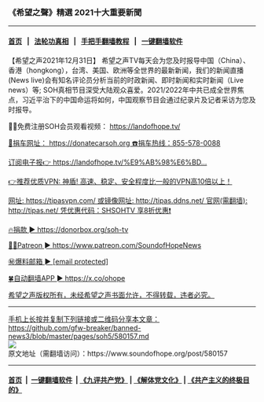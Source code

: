 ### 《希望之聲》精選 2021十大重要新聞
------------------------

#### [首页](https://github.com/gfw-breaker/banned-news3/blob/master/README.md) &nbsp;&nbsp;|&nbsp;&nbsp; [法轮功真相](https://github.com/begood0513/basic/blob/master/README.md)  &nbsp;&nbsp;|&nbsp;&nbsp; [手把手翻墙教程](https://github.com/gfw-breaker/guides/wiki)  &nbsp;&nbsp;|&nbsp;&nbsp; [一键翻墙软件](https://github.com/gfw-breaker/nogfw/blob/master/README.md)  



<div><div class="Content__Wrapper sc-1bvya0-0 grZQxZ">
 <p class="meta-top">
  <span class="meta">
   【希望之声2021年12月31日】
  </span>
  希望之声TV每天会为您及时报导中国（China）、香港（hongkong），台湾、美国、欧洲等全世界的最新新闻，我们的新闻直播(News live)会有知名评论员分析当前的时政新闻、即时新闻和实时新闻（Live news）等; SOH真相节目深受大陆观众喜爱。2021/2022年中共已成全世界焦点，习近平治下的中国命运将如何，中国观察节目会通过纪录片及记者采访为您及时报导。
 </p>
 <p>
  🌻🎈免费注册SOH会员观看视频：
  <a dir="auto" href="https://www.youtube.com/redirect?event=video_description&amp;redir_token=QUFFLUhqbklualBlR3E4Sm4xcUwtcGZ0bktTVXQ3SlNHQXxBQ3Jtc0trSUJMV2Naak9ZeDNBeTVqdkRHd0RJYXk2VGFUdzM5YVNGLS1wbTJyVUMtSGNGSnVUbDF4ZUNPckxPa1F6NDRiMmRmeVZScVdzNDI2eVJkbTdlS2pzNHVDaWpMYzNPWG9WcEtEUW9tbFBrOVBvUG1hbw&amp;q=https%3A%2F%2Flandofhope.tv%2F" rel="nofollow" spellcheck="false" target="_blank">
   https://landofhope.tv/
  </ok>
 </p>
 <p>
  🚗捐车网址：
  <a dir="auto" href="https://www.youtube.com/redirect?event=video_description&amp;redir_token=QUFFLUhqbm5vdm1lV2o1OTRmbHBEeEZJOEY0aHI0U2tRd3xBQ3Jtc0trT1ZRU3o2VzlXRG1uNkxTZkZIOFlsRXpFMFJxQW5YTmNtSWh2THZDUjNDZVdocU5NOFY2RDQ4c1JhLTlzVEFzcFhYaF9ldjZpSUQtRzFyZlI0RHVqdkVFSkthUDFGalBMYUNBc196c0VYaUItOHk4aw&amp;q=https%3A%2F%2Fdonatecarsoh.org" rel="nofollow" spellcheck="false" target="_blank">
   https://donatecarsoh.org
  </ok>
  ☎️捐车热线：855-578-0088
 </p>
 <p>
  订阅电子报👉
  <a dir="auto" href="https://www.youtube.com/redirect?event=video_description&amp;redir_token=QUFFLUhqbnUyT0duM3ZjYzdvODg2S2NTMS12Q3JqUDZnQXxBQ3Jtc0trOTI2Q2RjalpyY2Nzc24tb3Z4RkpRNnZabktMcEJwSnVjZzdDaU9WTjlwSWtoQm1JWVF1bGZ1Vzd2WUhmazlPbER4NVZyNTZLQVdDLXd5WDROTEZMWXYzdzlGbERSanZWOE9QXzR3YTFRaGJvUjBRVQ&amp;q=https%3A%2F%2Flandofhope.tv%2F%25E9%25AB%2598%25E6%25BD%2594-email" rel="nofollow" spellcheck="false" target="_blank">
   https://landofhope.tv/%E9%AB%98%E6%BD...
  </ok>
 </p>
 <p>
  👉推荐优质VPN: 神盾! 高速、稳定、安全程度比一般的VPN高10倍以上！
 </p>
 <p>
  网址:
  <a dir="auto" href="https://www.youtube.com/redirect?event=video_description&amp;redir_token=QUFFLUhqbGh0bDBQZ2dQYjJNeTlfeVVfQTk1UDBteWEyZ3xBQ3Jtc0ttQ1M5aE55NjZ6Qzk2WVBFekZYd3ljSTFmS3NyZDg5Z2VnZ2UtQkVFZFMyRVpUTlEwc1d4TG5NNl9hd1hlYWd6RnBxYkV3SlhGWDNuUWUtTXJkcHI5VDJNMWlvNjRoNmpTSVVUTnFZdGx5R21QN1FzWQ&amp;q=https%3A%2F%2Ftipasvpn.com%2F" rel="nofollow" spellcheck="false" target="_blank">
   https://tipasvpn.com/
  </ok>
  或镜像网址:
  <a dir="auto" href="https://www.youtube.com/redirect?event=video_description&amp;redir_token=QUFFLUhqbGJaN19Vb2hmaWVScU9DR3l6T3pvWUtnVTV4Z3xBQ3Jtc0tudlZUNVNRNFZBMXNwcHgzWDNfWEt2eVA2ZWFqM3Z2UHJRdW5laERNRHRYb0xQVlhLMTcySnpEUlpZR2xnUE9GQmVSbExFOEljeGRsa3VsNFhOemxkVVZES3ZnU29LUXZHU0ZtSzhTc05hc3dkZFMtRQ&amp;q=http%3A%2F%2Ftipas.ddns.net%2F" rel="nofollow" spellcheck="false" target="_blank">
   http://tipas.ddns.net/
  </ok>
  官网(需翻墙):
  <a dir="auto" href="https://www.youtube.com/redirect?event=video_description&amp;redir_token=QUFFLUhqbDJGWVY3bnp0RkZJV2dMNnhvbXlMMVRPblozUXxBQ3Jtc0ttSXB6Zk0yT3BadFZqWTAwQnhQMmhoNGxQRnotZ0V3RFdycktYZ2ZsRDFTRXY2SVc2MTl3Nmc0SkFTZ2lhUUo1ZXBDZjVrSHpHQ21CY1hqckhjY3I4Wm5fWDdJMDJ6ZFIyUHQzUzBFeGVqTzhLNjlnQQ&amp;q=http%3A%2F%2Ftipas.net%2F" rel="nofollow" spellcheck="false" target="_blank">
   http://tipas.net/
  </ok>
  凭优惠代码：SHSOHTV 享8折优惠❗️
 </p>
 <p>
  🔥捐款 ►
  <a dir="auto" href="https://www.youtube.com/redirect?event=video_description&amp;redir_token=QUFFLUhqbDkwZHcwdEFBNnltQkMwMDJfYlhnX1VsZENod3xBQ3Jtc0trSTQ3Mk9PMXFFUXhOSVk1MHVfS3NaRzgwei1JTUNWc0ZMVVM0ZW1ScXNoUnpzUms5YmpnT0c0bWdua3otdS1Fakx4NkpSMFozSWFlakZnVFpsTEdJZzZpTW4xeTIybmJOZTV1TTlvVFVnZGFUN1FDZw&amp;q=https%3A%2F%2Fdonorbox.org%2Fsoh-tv" rel="nofollow" spellcheck="false" target="_blank">
   https://donorbox.org/soh-tv
  </ok>
 </p>
 <p>
  🦸‍♂️️Patreon ►
  <a dir="auto" href="https://www.youtube.com/redirect?event=video_description&amp;redir_token=QUFFLUhqbVZWZVEtYUVsWkpqNl9CN0ZNamZDV3laWUZNQXxBQ3Jtc0tuWmdkZmszOHVocFRCdE55dXV4c082X0RUc1NKRm9qcDVzNWw1cVR2WkY0TlRESmlfRHY2a0NHRTJxbHZQeGZnWHRpNE1UNE9zUUhwNk1fVW9XaUdqTHVsLWVxZnkwSjc5M1dBWDM4RkdfQjNRMjJSYw&amp;q=https%3A%2F%2Fwww.patreon.com%2FSoundofHopeNews" rel="nofollow" spellcheck="false" target="_blank">
   https://www.patreon.com/SoundofHopeNews
  </ok>
 </p>
 <p>
  ㊙️爆料邮箱 ►
  <a data-cfemail="432a2d252c03302c362d272c252b2c33266d2c3124" href="/cdn-cgi/l/email-protection">
   [email protected]
  </ok>
 </p>
 <p>
  🍀自动翻墙APP ►
  <a dir="auto" href="https://www.youtube.com/redirect?event=video_description&amp;redir_token=QUFFLUhqbG9TdTZnSk80T3JKQ2RIaDlwMklPei16TEdId3xBQ3Jtc0tucGgxczFFZ1BmVW1ETy03T3ZqX2V3aWZlTVRlUEdzOW9HQUw3V24xLThGRnFQWkc5YnlEd3FTVHk0OEhvN0JUQ3dIdzZNM0hiUEFaZUJuZWM0VnM2TW5qZnMxcXp5S2ZyaW5BaXNzSFZmX3FiOHlSTQ&amp;q=https%3A%2F%2Fx.co%2Fohope" rel="nofollow" spellcheck="false" target="_blank">
   https://x.co/ohope
  </ok>
 </p>
 <p class="meta-btm">
  希望之声版权所有，未经希望之声书面允许，不得转载，违者必究。
 </p>
</div>
</div>
<hr/>
手机上长按并复制下列链接或二维码分享本文章：<br/>
https://github.com/gfw-breaker/banned-news3/blob/master/pages/soh5/580157.md <br/>
<a href='https://github.com/gfw-breaker/banned-news3/blob/master/pages/soh5/580157.md'><img src='https://github.com/gfw-breaker/banned-news3/blob/master/pages/soh5/580157.md.png'/></a> <br/>
原文地址（需翻墙访问）：https://www.soundofhope.org/post/580157


------------------------
#### [首页](https://github.com/gfw-breaker/banned-news3/blob/master/README.md) &nbsp;|&nbsp; [一键翻墙软件](https://github.com/gfw-breaker/nogfw/blob/master/README.md) &nbsp;| [《九评共产党》](https://github.com/gfw-breaker/9ping.md/blob/master/README.md#九评之一评共产党是什么) | [《解体党文化》](https://github.com/gfw-breaker/jtdwh.md/blob/master/README.md) | [《共产主义的终极目的》](https://github.com/gfw-breaker/gczydzjmd.md/blob/master/README.md)


<img src='http://gfw-breaker.win/banned-news3/pages/soh5/580157.md' width='0px' height='0px'/>